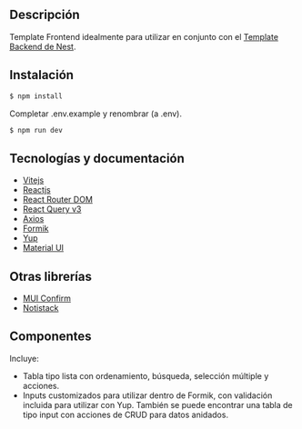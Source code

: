 ## Descripción

Template Frontend idealmente para utilizar en conjunto con el [Template Backend de Nest](https://github.com/DesarrolloCipo/backend-template).


## Instalación

```bash
$ npm install
```
Completar .env.example y renombrar (a .env).

```bash
$ npm run dev
```


## Tecnologías y documentación

- [Vitejs](https://vitejs.dev/)
- [Reactjs](https://react.dev/)
- [React Router DOM](https://reactrouter.com/en/main)
- [React Query v3](https://tanstack.com/query/v3/docs/react/overview)
- [Axios](https://axios-http.com/)
- [Formik](https://formik.org/)
- [Yup](https://www.npmjs.com/package/yup)
- [Material UI](https://mui.com/material-ui/getting-started/overview/)


## Otras librerías

- [MUI Confirm](https://www.npmjs.com/package/material-ui-confirm)
- [Notistack](https://notistack.com/getting-started)

## Componentes

Incluye:
- Tabla tipo lista con ordenamiento, búsqueda, selección múltiple y acciones.
- Inputs customizados para utilizar dentro de Formik, con validación incluida para utilizar con Yup. También se puede encontrar una tabla de tipo input con acciones de CRUD para datos anidados.
